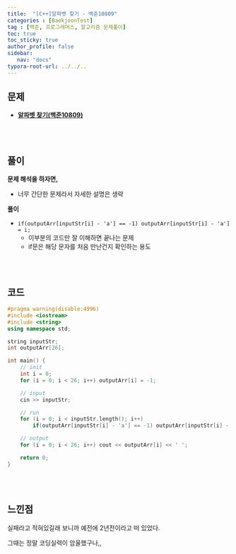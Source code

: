 ```yaml
---
title:  "[C++]알파벳 찾기 - 백준10809"
categories : [BaekjoonTest]
tag : [백준, 프로그래머스, 알고리즘 문제풀이]
toc: true
toc_sticky: true
author_profile: false
sidebar:
   nav: "docs"
typora-root-url: ../../..
---
```




## 문제

* **[알파벳 찾기(백준10809)](https://www.acmicpc.net/problem/10809)**

<br><br>

## 풀이

**문제 해석을 하자면,**

* 너무 간단한 문제라서 자세한 설명은 생략



**풀이**

* `if(outputArr[inputStr[i] - 'a'] == -1) outputArr[inputStr[i] - 'a'] = i;`
  * 이부분의 코드만 잘 이해하면 끝나는 문제
  * if문은 해당 문자를 처음 만난건지 확인하는 용도





<br><br>

## 코드

```c++
#pragma warning(disable:4996)
#include <iostream>
#include <string>
using namespace std;

string inputStr;
int outputArr[26];

int main() {
	// init
	int i = 0;
	for (i = 0; i < 26; i++) outputArr[i] = -1;

	// input
	cin >> inputStr;

	// run
	for (i = 0; i < inputStr.length(); i++) 
		if(outputArr[inputStr[i] - 'a'] == -1) outputArr[inputStr[i] - 'a'] = i;

	// output
	for (i = 0; i < 26; i++) cout << outputArr[i] << ' ';

	return 0;
}
```

<br><br>

## 느낀점

실패라고 적혀있길래 보니까 예전에 2년전이라고 떠 있었다.

그때는 정말 코딩실력이 암울했구나,,
